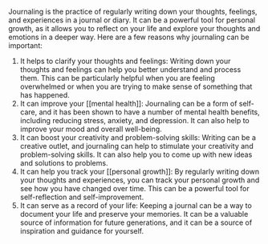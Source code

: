 Journaling is the practice of regularly writing down your thoughts, feelings, and experiences in a journal or diary. It can be a powerful tool for personal growth, as it allows you to reflect on your life and explore your thoughts and emotions in a deeper way. Here are a few reasons why journaling can be important:

1.  It helps to clarify your thoughts and feelings: Writing down your thoughts and feelings can help you better understand and process them. This can be particularly helpful when you are feeling overwhelmed or when you are trying to make sense of something that has happened.
2.  It can improve your [[mental health]]: Journaling can be a form of self-care, and it has been shown to have a number of mental health benefits, including reducing stress, anxiety, and depression. It can also help to improve your mood and overall well-being.
3.  It can boost your creativity and problem-solving skills: Writing can be a creative outlet, and journaling can help to stimulate your creativity and problem-solving skills. It can also help you to come up with new ideas and solutions to problems.
4.  It can help you track your [[personal growth]]: By regularly writing down your thoughts and experiences, you can track your personal growth and see how you have changed over time. This can be a powerful tool for self-reflection and self-improvement.
5.  It can serve as a record of your life: Keeping a journal can be a way to document your life and preserve your memories. It can be a valuable source of information for future generations, and it can be a source of inspiration and guidance for yourself.